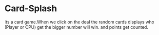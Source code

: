 # Card-Splash
Its a card game.When we click on the deal the random cards displays who (Player or CPU) get the bigger number will win. and points get counted.
